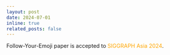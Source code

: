 ```yaml
---
layout: post
date: 2024-07-01  
inline: true
related_posts: false
---
```


Follow-Your-Emoji paper is accepted to <span style="color: orange;">SIGGRAPH Asia 2024</span>.
